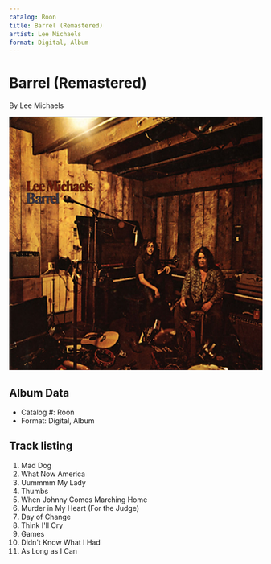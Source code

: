 ```yaml
---
catalog: Roon
title: Barrel (Remastered)
artist: Lee Michaels
format: Digital, Album
---
```


# Barrel (Remastered)

By Lee Michaels

![](../../assets/albumcovers/Lee_Michaels-Barrel_Remastered.png)

## Album Data

- Catalog #: Roon
- Format: Digital, Album


## Track listing


1. Mad Dog
2. What Now America
3. Uummmm My Lady
4. Thumbs
5. When Johnny Comes Marching Home
6. Murder in My Heart (For the Judge)
7. Day of Change
8. Think I'll Cry
9. Games
10. Didn't Know What I Had
11. As Long as I Can

